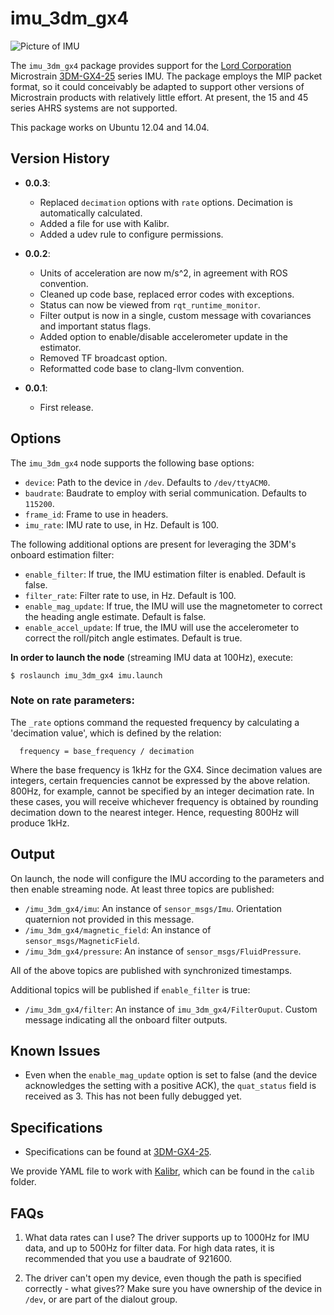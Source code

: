# imu_3dm_gx4

![Picture of IMU](http://www.microstrain.com/sites/default/files/styles/product_image_main/public/products/GX4-25_ProductImage1.00.jpg?itok=gkOa-CBI)

The `imu_3dm_gx4` package provides support for the [Lord Corporation](http://www.microstrain.com) Microstrain [3DM-GX4-25](http://www.microstrain.com/inertial/3dm-gx4-25) series IMU. The package employs the MIP packet format, so it could conceivably be adapted to support other versions of Microstrain products with relatively little effort. At present, the 15 and 45 series AHRS systems are not supported.

This package works on Ubuntu 12.04 and 14.04.

## Version History

* **0.0.3**:
  - Replaced `decimation` options with `rate` options. Decimation is automatically calculated.
  - Added a file for use with Kalibr.
  - Added a udev rule to configure permissions.

* **0.0.2**:
  - Units of acceleration are now m/s^2, in agreement with ROS convention.
  - Cleaned up code base, replaced error codes with exceptions.
  - Status can now be viewed from `rqt_runtime_monitor`.
  - Filter output is now in a single, custom message with covariances and important status flags.
  - Added option to enable/disable accelerometer update in the estimator.
  - Removed TF broadcast option.
  - Reformatted code base to clang-llvm convention.
* **0.0.1**:
  - First release.

## Options

The `imu_3dm_gx4` node supports the following base options:
* `device`: Path to the device in `/dev`. Defaults to `/dev/ttyACM0`.
* `baudrate`: Baudrate to employ with serial communication. Defaults to `115200`.
* `frame_id`: Frame to use in headers.
* `imu_rate`: IMU rate to use, in Hz. Default is 100.

The following additional options are present for leveraging the 3DM's onboard estimation filter:
* `enable_filter`: If true, the IMU estimation filter is enabled. Default is false.
* `filter_rate`: Filter rate to use, in Hz. Default is 100.
* `enable_mag_update`: If true, the IMU will use the magnetometer to correct the heading angle estimate. Default is false.
* `enable_accel_update`: If true, the IMU will use the accelerometer to correct
the roll/pitch angle estimates. Default is true.

**In order to launch the node** (streaming IMU data at 100Hz), execute:

`$ roslaunch imu_3dm_gx4 imu.launch`

### Note on rate parameters:

The `_rate` options command the requested frequency by calculating a 'decimation value', which is defined by the relation:

```
  frequency = base_frequency / decimation
```

Where the base frequency is 1kHz for the GX4. Since decimation values are integers, certain frequencies cannot be expressed by the above relation. 800Hz, for example, cannot be specified by an integer decimation rate. In these cases, you will receive whichever frequency is obtained by rounding decimation down to the nearest integer. Hence, requesting 800Hz will produce 1kHz.

## Output

On launch, the node will configure the IMU according to the parameters and then enable streaming node. At least three topics are published:

* `/imu_3dm_gx4/imu`: An instance of `sensor_msgs/Imu`. Orientation quaternion not provided in this message.
* `/imu_3dm_gx4/magnetic_field`: An instance of `sensor_msgs/MagneticField`.
* `/imu_3dm_gx4/pressure`: An instance of `sensor_msgs/FluidPressure`.

All of the above topics are published with synchronized timestamps.

Additional topics will be published if `enable_filter` is true:

* `/imu_3dm_gx4/filter`: An instance of `imu_3dm_gx4/FilterOuput`. Custom message indicating all the onboard filter outputs.

## Known Issues

* Even when the `enable_mag_update` option is set to false (and the device acknowledges the setting with a positive ACK), the `quat_status` field is received as 3. This has not been fully debugged yet.

## Specifications

* Specifications can be found at [3DM-GX4-25](http://www.microstrain.com/inertial/3dm-gx4-25).

We provide YAML file to work with [Kalibr](https://github.com/ethz-asl/kalibr), which can be found in the `calib` folder.

## FAQs

1. What data rates can I use?
The driver supports up to 1000Hz for IMU data, and up to 500Hz for filter data. For high data rates, it is recommended that you use a baudrate of 921600.

2. The driver can't open my device, even though the path is specified correctly - what gives??
Make sure you have ownership of the device in `/dev`, or are part of the dialout group.
